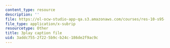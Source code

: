 ```yaml
---
content_type: resource
description: ''
file: https://ol-ocw-studio-app-qa.s3.amazonaws.com/courses/res-10-s95-physics-of-covid-19-transmission-fall-2020/3addc7552f225b9cb24c186de2f9ac9c_t4P_zSJbods.vtt
file_type: application/x-subrip
resourcetype: Other
title: 3play caption file
uid: 3addc755-2f22-5b9c-b24c-186de2f9ac9c
---
```

